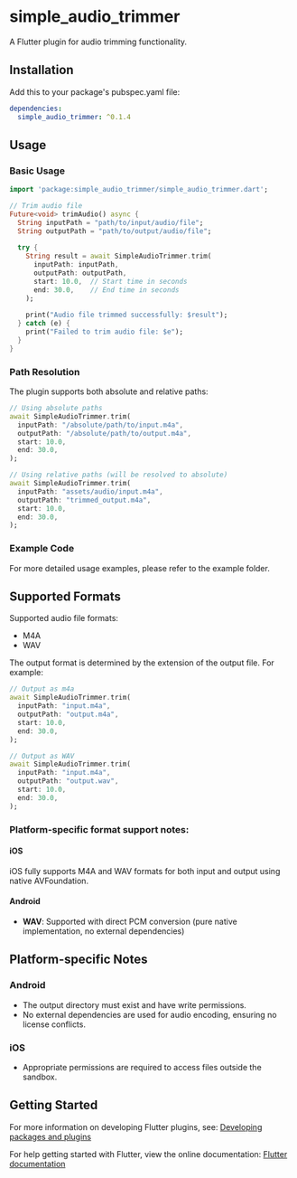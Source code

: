 # simple_audio_trimmer

A Flutter plugin for audio trimming functionality.

## Installation

Add this to your package's pubspec.yaml file:

```yaml
dependencies:
  simple_audio_trimmer: ^0.1.4
```

## Usage

### Basic Usage

```dart
import 'package:simple_audio_trimmer/simple_audio_trimmer.dart';

// Trim audio file
Future<void> trimAudio() async {
  String inputPath = "path/to/input/audio/file";
  String outputPath = "path/to/output/audio/file";
  
  try {
    String result = await SimpleAudioTrimmer.trim(
      inputPath: inputPath,
      outputPath: outputPath,
      start: 10.0,  // Start time in seconds
      end: 30.0,    // End time in seconds
    );
    
    print("Audio file trimmed successfully: $result");
  } catch (e) {
    print("Failed to trim audio file: $e");
  }
}
```

### Path Resolution

The plugin supports both absolute and relative paths:

```dart
// Using absolute paths
await SimpleAudioTrimmer.trim(
  inputPath: "/absolute/path/to/input.m4a",
  outputPath: "/absolute/path/to/output.m4a",
  start: 10.0,
  end: 30.0,
);

// Using relative paths (will be resolved to absolute)
await SimpleAudioTrimmer.trim(
  inputPath: "assets/audio/input.m4a",
  outputPath: "trimmed_output.m4a",
  start: 10.0,
  end: 30.0,
);
```

### Example Code

For more detailed usage examples, please refer to the example folder.

## Supported Formats

Supported audio file formats:
- M4A
- WAV

The output format is determined by the extension of the output file. For example:

```dart
// Output as m4a
await SimpleAudioTrimmer.trim(
  inputPath: "input.m4a",
  outputPath: "output.m4a",
  start: 10.0,
  end: 30.0,
);

// Output as WAV
await SimpleAudioTrimmer.trim(
  inputPath: "input.m4a",
  outputPath: "output.wav",
  start: 10.0,
  end: 30.0,
);
```

### Platform-specific format support notes:

#### iOS
iOS fully supports M4A and WAV formats for both input and output using native AVFoundation.

#### Android
- **WAV**: Supported with direct PCM conversion (pure native implementation, no external dependencies)

## Platform-specific Notes

### Android
- The output directory must exist and have write permissions.
- No external dependencies are used for audio encoding, ensuring no license conflicts.

### iOS
- Appropriate permissions are required to access files outside the sandbox.

## Getting Started

For more information on developing Flutter plugins, see:
[Developing packages and plugins](https://flutter.dev/to/develop-plugins)

For help getting started with Flutter, view the online documentation:
[Flutter documentation](https://docs.flutter.dev)

